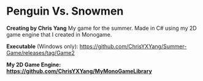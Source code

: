 # Penguin Vs. Snowmen
**Creating by Chris Yang**
My game for the summer. Made in C# using my 2D game engine that I created in Monogame.

**Executable** (Windows only): https://github.com/ChrisYXYang/Summer-Game/releases/tag/Game2


**My 2D Game Engine: https://github.com/ChrisYXYang/MyMonoGameLibrary**
